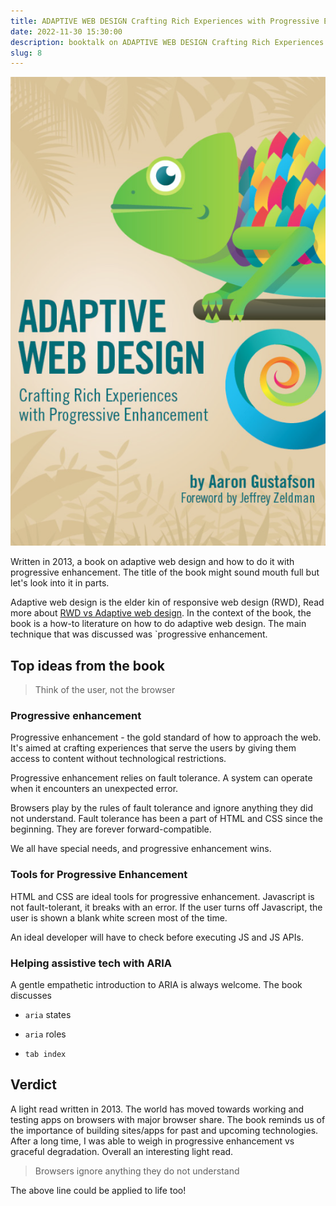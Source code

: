```yaml
---
title: ADAPTIVE WEB DESIGN Crafting Rich Experiences with Progressive Enhancement by Aaron Gustafson
date: 2022-11-30 15:30:00
description: booktalk on ADAPTIVE WEB DESIGN Crafting Rich Experiences with Progressive Enhancement by Aaron Gustafson
slug: 8
---
```


![](./assets/adaptive-web-design.png)

Written in 2013, a book on adaptive web design and how to do it with progressive enhancement. The title of the book might sound mouth full but let's look into it in parts. 

Adaptive web design is the elder kin of responsive web design (RWD), Read more about [RWD vs Adaptive web design](https://xd.adobe.com/ideas/process/ui-design/adaptive-design-vs-responsive-design/). In the context of the book, the book is a how-to literature on how to do adaptive web design. The main technique that was discussed was `progressive enhancement.

## Top ideas from the book

> Think of the user, not the browser

### Progressive enhancement

Progressive enhancement - the gold standard of how to approach the web. It's aimed at crafting experiences that serve the users by giving them access to content without technological restrictions.

Progressive enhancement relies on fault tolerance. A system can operate when it encounters an unexpected error.

Browsers play by the rules of fault tolerance and ignore anything they did not understand. Fault tolerance has been a part of HTML and CSS since the beginning. They are forever forward-compatible.

We all have special needs, and progressive enhancement wins.

### Tools for Progressive Enhancement

HTML and CSS are ideal tools for progressive enhancement. Javascript is not fault-tolerant, it breaks with an error. If the user turns off Javascript, the user is shown a blank white screen most of the time.

An ideal developer will have to check before executing JS and JS APIs.

### Helping assistive tech with ARIA

A gentle empathetic introduction to ARIA is always welcome. The book discusses

- `aria` states

- `aria` roles

- `tab index`

## Verdict

A light read written in 2013. The world has moved towards working and testing apps on browsers with major browser share. The book reminds us of the importance of building sites/apps for past and upcoming technologies. After a long time, I was able to weigh in progressive enhancement vs graceful degradation. Overall an interesting light read.

> Browsers ignore anything they do not understand

The above line could be applied to life too!